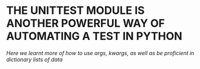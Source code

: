 # **THE UNITTEST MODULE IS ANOTHER POWERFUL WAY OF AUTOMATING A TEST IN PYTHON**

_Here we learnt more of how to use args, kwargs, as well as be proficient in dictionary lists of data_
